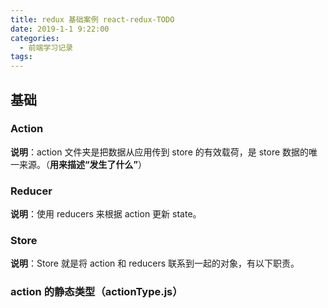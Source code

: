 ```yaml
---
title: redux 基础案例 react-redux-TODO
date: 2019-1-1 9:22:00
categories:
  - 前端学习记录
tags:
---
```


## 基础

### Action

**说明**：action 文件夹是把数据从应用传到 store 的有效载荷，是 store 数据的唯一来源。（**用来描述“发生了什么”**）

### Reducer

**说明**：使用 reducers 来根据 action 更新 state。

### Store

**说明**：Store 就是将 action 和 reducers 联系到一起的对象，有以下职责。

### action 的静态类型（actionType.js）
